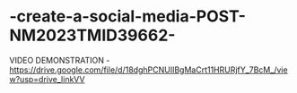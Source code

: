 # -create-a-social-media-POST-NM2023TMID39662-


VIDEO DEMONSTRATION -https://drive.google.com/file/d/18dghPCNUIIBgMaCrt11HRURjfY_7BcM_/view?usp=drive_linkVV
